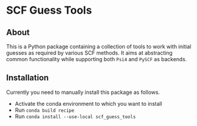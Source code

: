 # SCF Guess Tools

## About

This is a Python package containing a collection of tools to work with initial
guesses as required by various SCF methods. It aims at abstracting common
functionality while supporting both `Psi4` and `PySCF` as backends.

## Installation

Currently you need to manually install this package as follows.

- Activate the conda environment to which you want to install
- Run `conda build recipe`
- Run `conda install --use-local scf_guess_tools`
